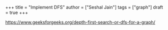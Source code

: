 +++
title = "Implement DFS"
author = ["Seshal Jain"]
tags = ["graph"]
draft = true
+++

<https://www.geeksforgeeks.org/depth-first-search-or-dfs-for-a-graph/>
